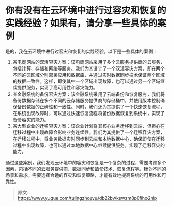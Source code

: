 # 你有没有在云环境中进行过容灾和恢复的实践经验？如果有，请分享一些具体的案例

是的，我在云环境中进行过容灾和恢复的实践经验。以下是一些具体的案例：

1. 某电商网站的双活容灾方案：该电商网站采用了多个云服务提供商的云服务，包括计算、存储和网络等服务。我们为其设计了一个双活容灾方案，即在两个不同的云区域分别部署应用和数据库，并通过实时数据同步技术保证两个区域的数据一致性。这样，即使其中一个区域出现故障，也可以通过另一个区域继续提供服务，实现了高可用性和容灾能力。
2. 某金融系统的备份容灾方案：该金融系统采用了云端备份和恢复服务，我们将备份数据存储在多个不同的云存储服务提供商的存储桶中，并使用版本控制确保备份数据的正确性和一致性。同时，我们还为其提供了一个快速恢复流程，在系统出现故障时，可以通过快速恢复流程将备份数据恢复到系统中，实现了备份容灾的能力。
3. 某大型企业的迁移容灾方案：该企业计划将其核心业务迁移到云端，但担心在迁移过程中出现故障会影响业务连续性。我们为其提供了一个迁移容灾方案，在迁移过程中，将业务数据实时同步到云端和本地数据中心，确保即使在迁移过程中出现故障，也可以通过本地数据中心继续提供服务，实现了迁移容灾的能力。

通过这些案例，我们发现云环境中的容灾和恢复是一个复杂的过程，需要考虑多个因素，包括不同的云服务提供商、数据同步和备份技术、恢复流程等。针对不同的场景和需求，需要选择合适的容灾和恢复策略，才能有效地提高系统的可用性和可靠性。


> 原文: <https://www.yuque.com/tulingzhouyu/db22bv/kswzm8p0fiho2nlp>